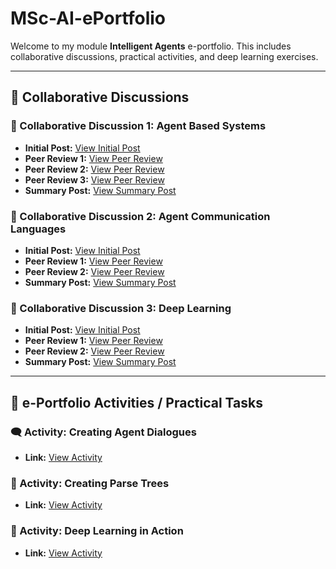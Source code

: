 # MSc-AI-ePortfolio

Welcome to my module **Intelligent Agents** e-portfolio. This includes collaborative discussions, practical activities, and deep learning exercises.

---

## 🔹 Collaborative Discussions

### 📘 Collaborative Discussion 1: Agent Based Systems  
- **Initial Post:** [View Initial Post](./DiscussionPosts/IA_InitialPost1.md)  
- **Peer Review 1:** [View Peer Review](./DiscussionPosts/IA_PeerReview1_1.md)  
- **Peer Review 2:** [View Peer Review](./DiscussionPosts/IA_PeerReview1_2.md)  
- **Peer Review 3:** [View Peer Review](./DiscussionPosts/IA_PeerReview1_3.md)  
- **Summary Post:** [View Summary Post](./DiscussionPosts/IA_SummaryPost1.md)

### 📘 Collaborative Discussion 2: Agent Communication Languages  
- **Initial Post:** [View Initial Post](./DiscussionPosts/IA_InitialPost2.md)  
- **Peer Review 1:** [View Peer Review](./DiscussionPosts/IA_PeerReview2_1.md)  
- **Peer Review 2:** [View Peer Review](./DiscussionPosts/IA_PeerReview2_2.md)  
- **Summary Post:** [View Summary Post](./DiscussionPosts/IA_SummaryPost2.md)

### 📘 Collaborative Discussion 3: Deep Learning  
- **Initial Post:** [View Initial Post](./DiscussionPosts/IA_InitialPost3.md)  
- **Peer Review 1:** [View Peer Review](./DiscussionPosts/IA_PeerReview3_1.md)  
- **Peer Review 2:** [View Peer Review](./DiscussionPosts/IA_PeerReview3_2.md)  
- **Summary Post:** [View Summary Post](./DiscussionPosts/IA_SummaryPost3.md)

---

## 🔹 e-Portfolio Activities / Practical Tasks

### 🗨️ Activity: Creating Agent Dialogues  
- **Link:** [View Activity](./Activities/Creating_Agent_Dialogues.pdf)

### 🌳 Activity: Creating Parse Trees  
- **Link:** [View Activity](./Activities/Creating_Parse_Trees.pdf)

### 🧠 Activity: Deep Learning in Action  
- **Link:** [View Activity](./Activities/Deep_Learning_in_Action.pdf)
